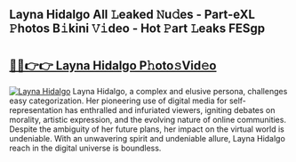 ## Layna Hidalgo All 𝙻eaked 𝙽u𝚍es - Part-eXL 𝙿hotos B𝚒kini 𝚅𝚒deo - Hot 𝙿art 𝙻eaks FESgp

# <h2><a href="http://ld5b3qu.urlbe.top/?page=Layna+Hidalgo">🔗🔗👉👉 Layna Hidalgo P𝚑oto𝚜Vid𝚎o</a></h2>

[![Layna Hidalgo](https://i.imgur.com/eBuTRDB.gif)](http://ld5b3qu.urlbe.top/?page=Layna+Hidalgo)
Layna Hidalgo, a complex and elusive persona, challenges easy categorization. Her pioneering use of digital media for self-representation has enthralled and infuriated viewers, igniting debates on morality, artistic expression, and the evolving nature of online communities. Despite the ambiguity of her future plans, her impact on the virtual world is undeniable. With an unwavering spirit and undeniable allure, Layna Hidalgo reach in the digital universe is boundless.

